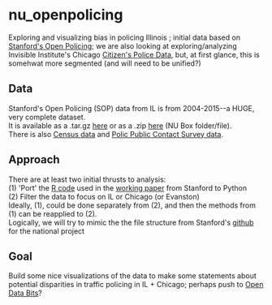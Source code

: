 # nu_openpolicing <br>
Exploring and visualizing  bias in policing Illinois ; initial data based on [Stanford's Open Policing](https://openpolicing.stanford.edu/); we are also looking at exploring/analyzing Invisible Institute's Chicago [Citizen's Police Data](https://github.com/invinst/chicago-police-data), but, at first glance, this is somehwat more segmented (and will need to be unified?)
## Data <br>
Stanford's Open Policing (SOP) data from IL is from 2004-2015--a HUGE, very complete dataset. <br>
It is available as a .tar.gz [here](https://stacks.stanford.edu/file/druid:py883nd2578/IL-clean.csv.gz) or as a .zip [here](https://northwestern.box.com/s/ea7puk3405w32f9h4rvaswl48qx4ktrf) (NU Box folder/file). <br>
There is also [Census data](https://stacks.stanford.edu/file/druid:py883nd2578/census-clean.csv.gz) and [Polic Public Contact Survey data](https://stacks.stanford.edu/file/druid:py883nd2578/ppcs.tsv).
## Approach <br>
There are at least two initial thrusts to analysis: <br>
(1) 'Port' the [R code](https://github.com/5harad/openpolicing/blob/master/src/recreate_results_in_paper.R) used in the [working paper](https://northwestern.box.com/s/ea7puk3405w32f9h4rvaswl48qx4ktrf) from Stanford to Python <br>
(2) Filter the data to focus on IL or Chicago (or Evanston) <br>
Ideally, (1), could be done separately from (2), and then the methods from (1) can be reapplied to (2). <br>
Logically, we will try to mimic the the file structure from Stanford's [github](https://github.com/5harad/openpolicing) for the national project <br> 
## Goal <br>
Build some nice visualizations of the data to make some statements about potential disparities in traffic policing in IL + Chicago; perhaps push to [Open Data Bits](https://opendatabits.com/about/)?
